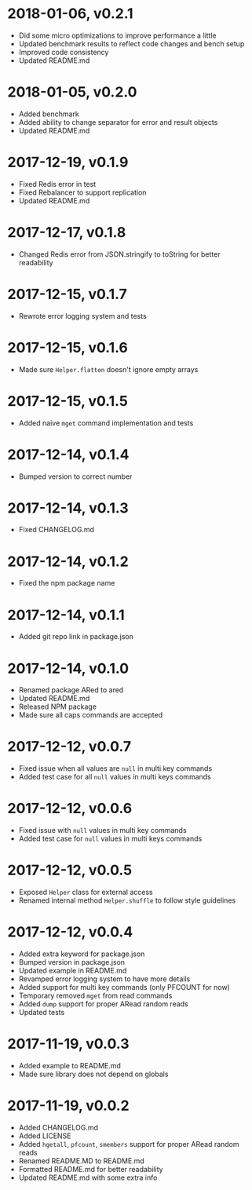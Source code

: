 # 2018-01-06, v0.2.1
* Did some micro optimizations to improve performance a little
* Updated benchmark results to reflect code changes and bench setup
* Improved code consistency
* Updated README.md

# 2018-01-05, v0.2.0
* Added benchmark
* Added ability to change separator for error and result objects
* Updated README.md

# 2017-12-19, v0.1.9
* Fixed Redis error in test
* Fixed Rebalancer to support replication
* Updated README.md

# 2017-12-17, v0.1.8
* Changed Redis error from JSON.stringify to toString for better readability

# 2017-12-15, v0.1.7
* Rewrote error logging system and tests

# 2017-12-15, v0.1.6
* Made sure `Helper.flatten` doesn't ignore empty arrays

# 2017-12-15, v0.1.5
* Added naive `mget` command implementation and tests

# 2017-12-14, v0.1.4
* Bumped version to correct number

# 2017-12-14, v0.1.3
* Fixed CHANGELOG.md

# 2017-12-14, v0.1.2
* Fixed the npm package name

# 2017-12-14, v0.1.1
* Added git repo link in package.json

# 2017-12-14, v0.1.0
* Renamed package ARed to ared
* Updated README.md
* Released NPM package
* Made sure all caps commands are accepted

# 2017-12-12, v0.0.7
* Fixed issue when all values are `null` in multi key commands 
* Added test case for all `null` values in multi keys commands

# 2017-12-12, v0.0.6
* Fixed issue with `null` values in multi key commands 
* Added test case for `null` values in multi keys commands

# 2017-12-12, v0.0.5
* Exposed `Helper` class for external access
* Renamed internal method `Helper.shuffle` to follow style guidelines

# 2017-12-12, v0.0.4
* Added extra keyword for package.json
* Bumped version in package.json
* Updated example in README.md
* Revamped error logging system to have more details
* Added support for multi key commands (only PFCOUNT for now)
* Temporary removed `mget` from read commands
* Added `dump` support for proper ARead random reads
* Updated tests

# 2017-11-19, v0.0.3
* Added example to README.md
* Made sure library does not depend on globals

# 2017-11-19, v0.0.2

* Added CHANGELOG.md
* Added LICENSE
* Added `hgetall`, `pfcount`, `smembers` support for proper ARead random reads
* Renamed README.MD to README.md
* Formatted README.md for better readability
* Updated README.md with some extra info